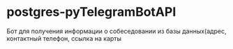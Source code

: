 # postgres-pyTelegramBotAPI
Бот для получения информации о собеседовании из базы данных(адрес, контактный телефон, ссылка на карты

